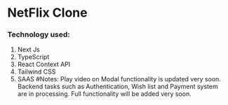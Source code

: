 # NetFlix Clone

### Technology used: 
1. Next Js
2. TypeScript
3. React Context API
4. Tailwind CSS
5. SAAS
#Notes: Play video on Modal functionality is updated very soon. Backend tasks such as Authentication, Wish list and Payment system are in processing. Full functionality will be added very soon.
